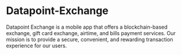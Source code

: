 # Datapoint-Exchange
Datapoint Exchange is a mobile app that offers a blockchain-based exchange, gift card exchange, airtime, and bills payment services. Our mission is to provide a secure, convenient, and rewarding transaction experience for our users.
